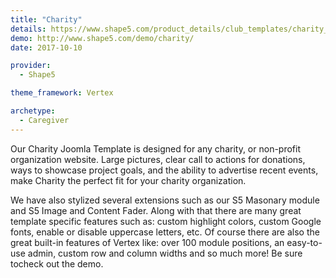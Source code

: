 ```yaml
---
title: "Charity"
details: https://www.shape5.com/product_details/club_templates/charity_-_club_template.html
demo: http://www.shape5.com/demo/charity/
date: 2017-10-10

provider:
  - Shape5

theme_framework: Vertex

archetype:
  - Caregiver
---
```


Our Charity Joomla Template is designed for any charity, or non-profit organization website. Large pictures, clear call to actions for donations, ways to showcase project goals, and the ability to advertise recent events, make Charity the perfect fit for your charity organization.

We have also stylized several extensions such as our S5 Masonary module and S5 Image and Content Fader. Along with that there are many great template specific features such as: custom highlight colors, custom Google fonts, enable or disable uppercase letters, etc. Of course there are also the great built-in features of Vertex like: over 100 module positions, an easy-to-use admin, custom row and column widths and so much more! Be sure tocheck out the demo.
